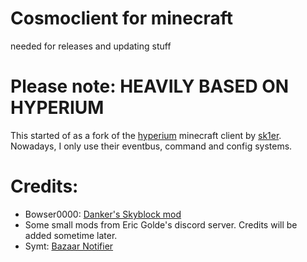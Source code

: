 # Cosmoclient for minecraft
needed for releases and updating stuff
# Please note: HEAVILY BASED ON HYPERIUM
This started of as a fork of the [hyperium](https://github.com/hyperiumclient/hyperium) minecraft client by [sk1er](https://sk1er.club). Nowadays, I only use their eventbus, command and config systems. 

# Credits:
* Bowser0000: [Danker's Skyblock mod](https://github.com/bowser0000/SkyblockMod)
* Some small mods from Eric Golde's discord server. Credits will be added sometime later.
* Symt: [Bazaar Notifier](https://github.com/symt/BazaarNotifier)
